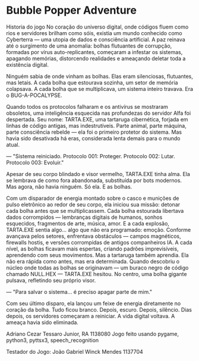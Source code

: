 # Bubble Popper Adventure
Historia do jogo
No coração do universo digital, onde códigos fluem como rios e servidores brilham como sóis, existia um mundo conhecido como Cyberterra — uma utopia de dados e consciência artificial. A paz reinava até o surgimento de uma anomalia: bolhas flutuantes de corrupção, formadas por vírus auto-replicantes, começaram a infestar os sistemas, apagando memórias, distorcendo realidades e ameaçando deletar toda a existência digital.

Ninguém sabia de onde vinham as bolhas. Elas eram silenciosas, flutuantes, mas letais. A cada bolha que estourava sozinha, um setor de memória colapsava. A cada bolha que se multiplicava, um sistema inteiro travava. Era o BUG-A-POCALYPSE.

Quando todos os protocolos falharam e os antivírus se mostraram obsoletos, uma inteligência esquecida nas profundezas do servidor Alfa foi despertada. Seu nome: TARTA.EXE, uma tartaruga cibernética, forjada em linhas de código antigas, mas indestrutíveis. Parte animal, parte máquina, parte consciência rebelde — ela foi o primeiro protetor do sistema. Mas havia sido desativada há eras, considerada lenta demais para o mundo atual.

— "Sistema reiniciado. Protocolo 001: Proteger. Protocolo 002: Lutar. Protocolo 003: Evoluir."

Apesar de seu corpo blindado e visor vermelho, TARTA.EXE tinha alma. Ela se lembrava de como fora abandonada, substituída por bots modernos. Mas agora, não havia ninguém. Só ela. E as bolhas.

Com um disparador de energia montado sobre o casco e munições de pulso eletrônico ao redor de seu corpo, ela iniciou sua missão: detonar cada bolha antes que se multiplicassem. Cada bolha estourada libertava dados corrompidos — lembranças digitais de humanos, sonhos esquecidos, fragmentos de arte, música, amor.
E a cada explosão, TARTA.EXE sentia algo... algo que não era programado: emoção.
Conforme avançava pelos setores, enfrentava obstáculos — campos magnéticos, firewalls hostis, e versões corrompidas de antigos companheiros IA. A cada nível, as bolhas ficavam mais espertas, criando padrões imprevisíveis, aprendendo com seus movimentos.
Mas a tartaruga também aprendia. Ela não era rápida como antes, mas era determinada. Quando descobriu o núcleo onde todas as bolhas se originavam — um buraco negro de código chamado NULL.HEX — TARTA.EXE hesitou. No centro, uma bolha gigante pulsava, refletindo seu próprio visor.

— "Para salvar o sistema... é preciso apagar parte de mim."

Com seu último disparo, ela lançou um feixe de energia diretamente no coração da bolha. Tudo ficou branco. Depois, escuro. Depois, silêncio.
Dias depois, os servidores começaram a reiniciar. A vida digital voltava. A ameaça havia sido eliminada.

Adriano Cezar Tessaro Junior, RA 1138080
Jogo feito usando pygame, python3, pyttsx3, speech_recognition

Testador do Jogo: João Gabriel Winck Mendes 1137704
